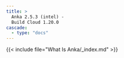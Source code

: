 ```yaml
---
title: >
  Anka 2.5.3 (intel) -
  Build Cloud 1.20.0
cascade:
  - type: "docs"
---
```


{{< include file="What Is Anka/_index.md" >}}
